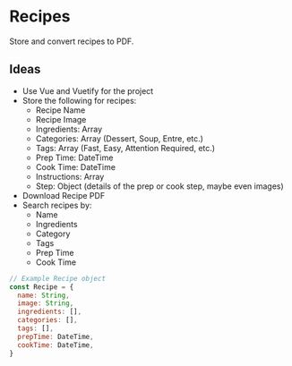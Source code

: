 # Recipes

Store and convert recipes to PDF.

## Ideas

- Use Vue and Vuetify for the project
- Store the following for recipes:
  - Recipe Name
  - Recipe Image
  - Ingredients: Array
  - Categories: Array (Dessert, Soup, Entre, etc.)
  - Tags: Array (Fast, Easy, Attention Required, etc.)
  - Prep Time: DateTime
  - Cook Time: DateTime
  - Instructions: Array
  - Step: Object (details of the prep or cook step, maybe even images)
- Download Recipe PDF
- Search recipes by: 
  - Name
  - Ingredients
  - Category
  - Tags
  - Prep Time
  - Cook Time
  
```javascript
// Example Recipe object
const Recipe = {
  name: String,
  image: String,
  ingredients: [],
  categories: [],
  tags: [],
  prepTime: DateTime,
  cookTime: DateTime,
}
```
